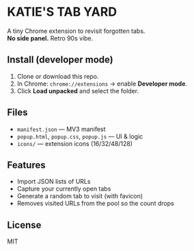 # KATIE'S TAB YARD

A tiny Chrome extension to revisit forgotten tabs.  
**No side panel.** Retro 90s vibe.

## Install (developer mode)
1. Clone or download this repo.
2. In Chrome: `chrome://extensions` → enable **Developer mode**.
3. Click **Load unpacked** and select the folder.

## Files
- `manifest.json` — MV3 manifest
- `popup.html`, `popup.css`, `popup.js` — UI & logic
- `icons/` — extension icons (16/32/48/128)

## Features
- Import JSON lists of URLs
- Capture your currently open tabs
- Generate a random tab to visit (with favicon)
- Removes visited URLs from the pool so the count drops

## License
MIT
